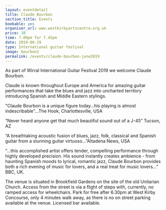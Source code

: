 ```yaml
---
layout: eventdetail
title: Claude Bourbon
section_title: Events
bookable: yes
organiser_url: www.westkirbyartscentre.org.uk
price: 10
time: 7.00pm for 7.45pm
date: 2019-06-29
type: International guitar festival
image: bourbon2
permalink: /events/claude-bourbon-june2019
---
```


As part of Wirral International Guitar Festival 2019 we welcome Claude Bourbon.

Claude is known throughout Europe and America for amazing guitar performances that take the blues and jazz into uncharted territory introducing Spanish and Middle Eastern stylings.

"Claude Bourbon is a unique figure today…his playing is almost indescribable"...The Hook, Charlottesville, USA

“Never heard anyone get that much beautiful sound out of a J-45”  Tucson, AZ

“A breathtaking acoustic fusion of blues, jazz, folk, classical and Spanish guitar from a stunning guitar virtuoso...”Altadena News, USA

“…this accomplished artist offers tender, compelling performance through highly developed precision. His sound instantly creates ambience - from haunting Spanish moods to lyrical, romantic jazz, Claude Bourbon provides both a rich evening of music for lovers, and a real treat for music lovers...” BBC, UK.

The venue is situated in Brookfield Gardens on the site of the old Unitarian Church. Access from the street is via a flight of steps with, currently, no ramped access for wheelchairs. Park for free after 6.30pm at West Kirby Concourse, only 4 minutes walk away, as there is no on street parking available at the venue. Licensed bar available.
